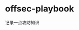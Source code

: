 
















































































































































































































# offsec-playbook
记录一点攻防知识
